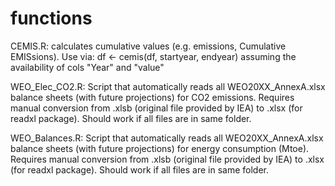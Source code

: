 # functions

CEMIS.R: calculates cumulative values (e.g. emissions, Cumulative EMISsions).
Use via: df <- cemis(df, startyear, endyear) assuming the availability of cols "Year"  and "value" 


WEO_Elec_CO2.R: Script that automatically reads all WEO20XX_AnnexA.xlsx balance sheets (with future projections) for CO2 emissions. 
Requires manual conversion from .xlsb (original file provided by IEA) to .xlsx (for readxl package). Should work if all files are in same folder.

WEO_Balances.R: Script that automatically reads all WEO20XX_AnnexA.xlsx balance sheets (with future projections) for energy consumption (Mtoe). 
Requires manual conversion from .xlsb (original file provided by IEA) to .xlsx (for readxl package). Should work if all files are in same folder.
